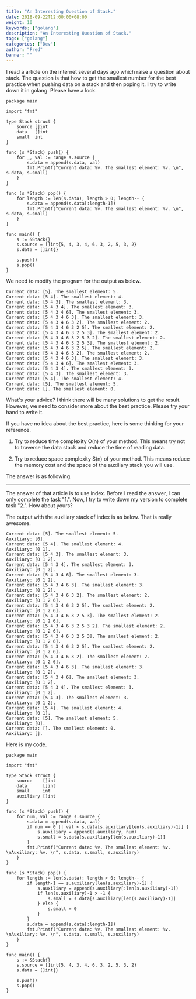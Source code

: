 ```yaml
---
title: "An Interesting Question of Stack."
date: 2018-09-22T12:00:00+08:00
weight: 10
keywords: ["golang"]
description: "An Interesting Question of Stack."
tags: ["golang"]
categories: ["Dev"]
author: "Fred"
banner: ""
---
```


I read a article on the internet several days ago which raise a question about stack. The question is that how to get the smallest number for the best practice when pushing data on a stack and then poping it. I try to write down it in golang. Please have a look.

```
package main

import "fmt"

type Stack struct {
	source []int
	data   []int
	small  int
}

func (s *Stack) push() {
	for _, val := range s.source {
		s.data = append(s.data, val)
		fmt.Printf("Current data: %v. The smallest element: %v. \n", s.data, s.small)
	}
}

func (s *Stack) pop() {
	for length := len(s.data); length > 0; length-- {
		s.data = append(s.data[:length-1])
		fmt.Printf("Current data: %v. The smallest element: %v. \n", s.data, s.small)
	}
}

func main() {
	s := &Stack{}
	s.source = []int{5, 4, 3, 4, 6, 3, 2, 5, 3, 2}
	s.data = []int{}

	s.push()
	s.pop()
}
```
We need to modify the program for the output as below.
```
Current data: [5]. The smallest element: 5.
Current data: [5 4]. The smallest element: 4.
Current data: [5 4 3]. The smallest element: 3.
Current data: [5 4 3 4]. The smallest element: 3.
Current data: [5 4 3 4 6]. The smallest element: 3.
Current data: [5 4 3 4 6 3]. The smallest element: 3.
Current data: [5 4 3 4 6 3 2]. The smallest element: 2.
Current data: [5 4 3 4 6 3 2 5]. The smallest element: 2.
Current data: [5 4 3 4 6 3 2 5 3]. The smallest element: 2.
Current data: [5 4 3 4 6 3 2 5 3 2]. The smallest element: 2.
Current data: [5 4 3 4 6 3 2 5 3]. The smallest element: 2.
Current data: [5 4 3 4 6 3 2 5]. The smallest element: 2.
Current data: [5 4 3 4 6 3 2]. The smallest element: 2.
Current data: [5 4 3 4 6 3]. The smallest element: 3.
Current data: [5 4 3 4 6]. The smallest element: 3.
Current data: [5 4 3 4]. The smallest element: 3.
Current data: [5 4 3]. The smallest element: 3.
Current data: [5 4]. The smallest element: 4.
Current data: [5]. The smallest element: 5.
Current data: []. The smallest element: 0.
```
What's your advice? I think there will be many solutions to get the result. However, we need to consider more about the best practice. Please try your hand to write it.

If you have no idea about the best practice, here is some thinking for your reference.

1. Try to reduce time complexity O(n) of your method. This means try not to traverse the data stack and reduce the time of reading data.

2. Try to reduce space complexity S(n) of your method. This means reduce the memory cost and the space of the auxiliary stack you will use.

The answer is as following.
***
The answer of that article is to use index. Before I read the answer, I can only complete the task "1.". Now, I try to write down my version to complete task "2.". How about yours?

The output with the auxiliary stack of index is as below. That is really awesome.
```
Current data: [5]. The smallest element: 5.
Auxiliary: [0].
Current data: [5 4]. The smallest element: 4.
Auxiliary: [0 1].
Current data: [5 4 3]. The smallest element: 3.
Auxiliary: [0 1 2].
Current data: [5 4 3 4]. The smallest element: 3.
Auxiliary: [0 1 2].
Current data: [5 4 3 4 6]. The smallest element: 3.
Auxiliary: [0 1 2].
Current data: [5 4 3 4 6 3]. The smallest element: 3.
Auxiliary: [0 1 2].
Current data: [5 4 3 4 6 3 2]. The smallest element: 2.
Auxiliary: [0 1 2 6].
Current data: [5 4 3 4 6 3 2 5]. The smallest element: 2.
Auxiliary: [0 1 2 6].
Current data: [5 4 3 4 6 3 2 5 3]. The smallest element: 2.
Auxiliary: [0 1 2 6].
Current data: [5 4 3 4 6 3 2 5 3 2]. The smallest element: 2.
Auxiliary: [0 1 2 6].
Current data: [5 4 3 4 6 3 2 5 3]. The smallest element: 2.
Auxiliary: [0 1 2 6].
Current data: [5 4 3 4 6 3 2 5]. The smallest element: 2.
Auxiliary: [0 1 2 6].
Current data: [5 4 3 4 6 3 2]. The smallest element: 2.
Auxiliary: [0 1 2 6].
Current data: [5 4 3 4 6 3]. The smallest element: 3.
Auxiliary: [0 1 2].
Current data: [5 4 3 4 6]. The smallest element: 3.
Auxiliary: [0 1 2].
Current data: [5 4 3 4]. The smallest element: 3.
Auxiliary: [0 1 2].
Current data: [5 4 3]. The smallest element: 3.
Auxiliary: [0 1 2].
Current data: [5 4]. The smallest element: 4.
Auxiliary: [0 1].
Current data: [5]. The smallest element: 5.
Auxiliary: [0].
Current data: []. The smallest element: 0.
Auxiliary: [].
```

Here is my code.
```
package main

import "fmt"

type Stack struct {
	source    []int
	data      []int
	small     int
	auxiliary []int
}

func (s *Stack) push() {
	for num, val := range s.source {
		s.data = append(s.data, val)
		if num == 0 || val < s.data[s.auxiliary[len(s.auxiliary)-1]] {
			s.auxiliary = append(s.auxiliary, num)
			s.small = s.data[s.auxiliary[len(s.auxiliary)-1]]
		}
		fmt.Printf("Current data: %v. The smallest element: %v. \nAuxiliary: %v. \n", s.data, s.small, s.auxiliary)
	}
}

func (s *Stack) pop() {
	for length := len(s.data); length > 0; length-- {
		if length-1 == s.auxiliary[len(s.auxiliary)-1] {
			s.auxiliary = append(s.auxiliary[:len(s.auxiliary)-1])
			if len(s.auxiliary)-1 > -1 {
				s.small = s.data[s.auxiliary[len(s.auxiliary)-1]]
			} else {
				s.small = 0
			}
		}
		s.data = append(s.data[:length-1])
		fmt.Printf("Current data: %v. The smallest element: %v. \nAuxiliary: %v. \n", s.data, s.small, s.auxiliary)
	}
}

func main() {
	s := &Stack{}
	s.source = []int{5, 4, 3, 4, 6, 3, 2, 5, 3, 2}
	s.data = []int{}

	s.push()
	s.pop()
}
```
